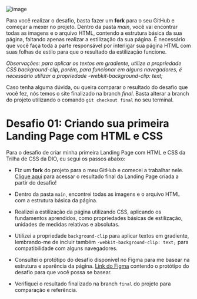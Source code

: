 




![image](https://user-images.githubusercontent.com/55519539/183538055-6cce606c-7d1d-4d15-a4be-ffeb5b37c956.png)

Para você realizar o desafio, basta fazer um **fork** para o seu GitHub e começar a mexer no projeto.
Dentro da pasta *main*, você vai encontrar todas as imagens e o arquivo HTML, contendo a estrutura básica da sua página, faltando apenas
realizar a estilização da sua página. É necessário que você faça toda a parte responsável por interligar sua página HTML com suas folhas
de estilo para que o resultado da estilização funcione.



*Observações: para aplicar os textos em gradiente, utilize a propriedade CSS background-clip, porém, para funcionar em alguns navegadores,
é necessário utilizar a propriedade -webkit-background-clip: text;*

Caso tenha alguma dúvida, ou queira comparar o resultado do desafio que você fez, nós temos o site finalizado na branch *final*. Basta alterar a branch do projeto
utilizando o comando `git checkout final` no seu terminal.

# Desafio 01: Criando sua primeira Landing Page com HTML e CSS

Para o desafio de criar minha primeira Landing Page com HTML e CSS da Trilha de CSS da DIO, eu segui os passos abaixo:

- Fiz um **fork** do projeto para o meu GitHub e comecei a trabalhar nele.
  [Clique aqui](https://micheleambrosio.github.io/dio-trilha-css-desafio-01/) para acessar o resultado final da Landing Page criada a partir do desafio!

- Dentro da pasta `main`, encontrei todas as imagens e o arquivo HTML com a estrutura básica da página.
- Realizei a estilização da página utilizando CSS, aplicando os fundamentos aprendidos, como propriedades básicas de estilização, unidades de medidas relativas e absolutas.
- Utilizei a propriedade `background-clip` para aplicar textos em gradiente, lembrando-me de incluir também `-webkit-background-clip: text;` para compatibilidade com alguns navegadores.
- Consultei o protótipo do desafio disponível no Figma para me basear na estrutura e aparência da página.
[Link do Figma](https://www.figma.com/file/3PiokoJj9IhGDnNiWAJbz7/DIO---Desafio-01?node-id=2%3A6) contendo o protótipo do desafio para
que você possa se basear.

- Verifiquei o resultado finalizado na branch `final` do projeto para comparação e referência.